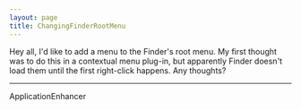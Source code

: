 ```yaml
---
layout: page
title: ChangingFinderRootMenu
---
```


Hey all, I'd like to add a menu to the Finder's root menu.  My first thought was to do this in a contextual menu plug-in, but apparently Finder doesn't load them until the first right-click happens.  Any thoughts?

----
ApplicationEnhancer

